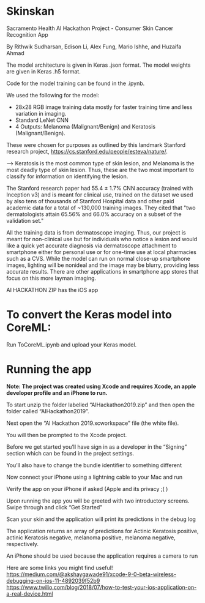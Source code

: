 # Skinskan
Sacramento Health AI Hackathon Project - Consumer Skin Cancer Recognition App

By Rithwik Sudharsan, Edison Li, Alex Fung, Mario Ishhe, and Huzaifa Ahmad

The model architecture is given in Keras .json format. The model weights are given in Keras .h5 format.

Code for the model training can be found in the .ipynb. 

We used the following for the model:
- 28x28 RGB image training data mostly for faster training time and less variation in imaging.
- Standard LeNet CNN 
- 4 Outputs: Melanoma (Malignant/Benign) and Keratosis (Malignant/Benign). 

These were chosen for purposes as outlined by this landmark Stanford research project, https://cs.stanford.edu/people/esteva/nature/. 

--> Keratosis is the most common type of skin lesion, and Melanoma is the most deadly type of skin lesion. Thus, these are the two most important to classify for information on identifying the lesion. 

The Stanford research paper had 55.4 ±  1.7% CNN accuracy (trained with Inception v3) and is meant for clinical use, trained on the dataset we used by also tens of thousands of Stanford Hospital data and other paid academic data for a total of ~130,000 training images. They cited that "two dermatologists attain 65.56% and 66.0% accuracy on a subset of the validation set." 

All the training data is from dermatoscope imaging. Thus, our project is meant for non-clinical use but for individuals who notice a lesion and would like a quick yet accurate diagnosis via dermatoscope attachment to smartphone either for personal use or for one-time use at local pharmacies such as a CVS. While the model can run on normal close-up smartphone images, lighting will be nonideal and the image may be blurry, providing less accurate results. There are other applications in smartphone app stores that focus on this more layman imaging.


AI HACKATHON ZIP has the iOS app
# To convert the Keras model into CoreML:
Run ToCoreML.ipynb and upload your Keras model.

# Running the app
**Note: The project was created using Xcode and requires Xcode, an apple developer profile and an iPhone to run.**

To start unzip the folder labelled “AIHackathon2019.zip” and then open the folder called “AIHackathon2019”.

Next open the “AI Hackathon 2019.xcworkspace” file (the white file).

You will then be prompted to the Xcode project. 

Before we get started you’ll have sign in as a developer in the “Signing” section which can be found in the project settings.

You’ll also have to change the bundle identifier to something different 

Now connect your iPhone using a lightning cable to your Mac and run 

Verify the app on your iPhone if asked (Apple and its privacy ;( )

Upon running the app you will be greeted with two introductory screens. Swipe through and click “Get Started”

Scan your skin and the application will print its predictions in the debug log

The application returns an array of predictions for Actinic Keratosis positive, actinic Keratosis negative, melanoma positive,  melanoma negative, respectively.

An iPhone should be used because the application requires a camera to run

Here are some links you might find useful!
https://medium.com/@akshaygawade91/xcode-9-0-beta-wireless-debugging-on-ios-11-4892039f52b9
https://www.twilio.com/blog/2018/07/how-to-test-your-ios-application-on-a-real-device.html


